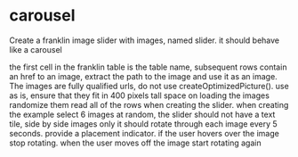 # carousel

Create a franklin image slider with images, named slider. it should behave like a carousel

the first cell in the franklin table is the table name, subsequent rows contain an href to an image, extract the path to the image and use it as an image.  The images are fully qualified urls, do not use  createOptimizedPicture(). use as is, ensure that they fit in 400 pixels tall space
on loading the images randomize them
read all of the rows when creating the slider. when creating the example select 6 images at random, the slider should not have a text tile, side by side images only
it should rotate through each image every 5 seconds. provide a placement indicator. if the user hovers over the image stop rotating. when the user moves off the image start rotating again
